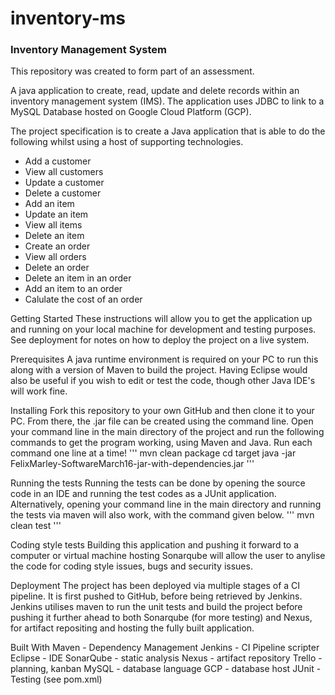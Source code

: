 # inventory-ms

### Inventory Management System

This repository was created to form part of an assessment.

A java application to create, read, update and delete records within an inventory management system (IMS).
The application uses JDBC to link to a MySQL Database hosted on Google Cloud Platform (GCP).

The project specification is to create a Java application that is able to do the following whilst using a host of supporting technologies.

- Add a customer 
- View all customers 
- Update a customer
- Delete a customer 
- Add an item 
- Update an item 
- View all items 
- Delete an item
- Create an order 
- View all orders
- Delete an order 
- Delete an item in an order
- Add an item to an order
- Calulate the cost of an order 


Getting Started
These instructions will allow you to get the application up and running on your local machine for development and testing purposes. See deployment for notes on how to deploy the project on a live system.

Prerequisites
A java runtime environment is required on your PC to run this along with a version of Maven to build the project. Having Eclipse would also be useful if you wish to edit or test the code, though other Java IDE's will work fine.

Installing
Fork this repository to your own GitHub and then clone it to your PC. From there, the .jar file can be created using the command line. Open your command line in the main directory of the project and run the following commands to get the program working, using Maven and Java. Run each command one line at a time! ''' mvn clean package cd target java -jar FelixMarley-SoftwareMarch16-jar-with-dependencies.jar '''

Running the tests
Running the tests can be done by opening the source code in an IDE and running the test codes as a JUnit application. Alternatively, opening your command line in the main directory and running the tests via maven will also work, with the command given below. ''' mvn clean test '''

Coding style tests
Building this application and pushing it forward to a computer or virtual machine hosting Sonarqube will allow the user to anylise the code for coding style issues, bugs and security issues.

Deployment
The project has been deployed via multiple stages of a CI pipeline. It is first pushed to GitHub, before being retrieved by Jenkins. Jenkins utilises maven to run the unit tests and build the project before pushing it further ahead to both Sonarqube (for more testing) and Nexus, for artifact repositing and hosting the fully built application.

Built With
Maven - Dependency Management
Jenkins - CI Pipeline scripter
Eclipse - IDE
SonarQube - static analysis
Nexus - artifact repository
Trello - planning, kanban
MySQL - database language
GCP - database host
JUnit - Testing (see pom.xml)
